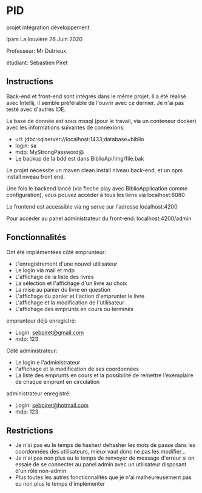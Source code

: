 # PID
projet intégration développement

Ipam La louvière
26 Juin 2020

Professeur: Mr Dutrieux

étudiant: Sébastien Piret

Instructions
-

Back-end et front-end sont intégrés dans le même projet.
Il a été réalisé avec Intellij, il semble préférable de l'ouvrir avec ce dernier.
Je n'ai pas testé avec d'autres IDE.

La base de donnée est sous mssql (pour le travail, via un conteneur docker)
avec les informations suivantes de connexions: 

* url: jdbc:sqlserver://localhost:1433;database=biblio
* login: sa
* mdp: MyStrongPassword@
* Le backup de la bdd est dans BiblioApi/img/file.bak

Le projet nécessite un maven clean install niveau back-end, et un npm install niveau front end.

Une fois le backend lancé (via fleche play avec BiblioApplication comme configuration),
vous pouvez accéder à tous les liens via localhost:8080

Le frontend est accessible via ng serve sur l'adresse localhost:4200

Pour accéder au panel administrateur du front-end: localhost:4200/admin

Fonctionnalités
-

Ont été implémentées côté emprunteur:
* L'enregistrement d'une nouvel utilisateur
* Le login via mail et mdp 
* L'affichage de la liste des livres 
* La sélection et l'affichage d'un livre au choix
* La mise au panier du livre en question
* L'affichage du panier et l'action d'emprunter le livre
* L'affichage et la modification de l'utilisateur
* L'affichage des emprunts en cours ou terminés

emprunteur déjà enregistré:
* Login: sebpiret@gmail.com
* mdp: 123

Côté administrateur:
* Le login e l'administrateur
* l'affichage et la modification de ses coordonnées
* La liste des emprunts en cours et la possibilité de remettre l'exemplaire de chaque emprunt
en circulation

administrateur enregistré:
* Login: sebpiret@hotmail.com
* mdp: 123

Restrictions
-

* Je n'ai pas eu le temps de hasher/ dehasher les mots de passe dans les coordonnées des utilisateurs, mieux vaut
 donc ne pas les modifier...
 * Je n'ai pas non plus eu le temps de renvoyer de message d'erreur si on essaie de se connecter au panel admin avec
  un utilisateur disposant d'un rôle non-admin
  * Plus toutes les autres fonctionnalités que je n'ai malheureusement pas eu non plus le temps d'implémenter


